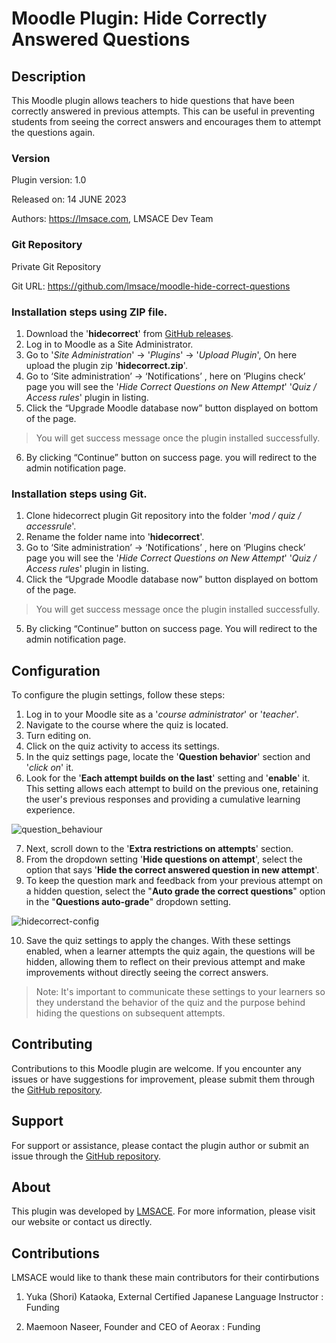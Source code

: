 # Moodle Plugin: Hide Correctly Answered Questions

## Description
This Moodle plugin allows teachers to hide questions that have been correctly answered in previous attempts. This can be useful in preventing students from seeing the correct answers and encourages them to attempt the questions again.

### Version

Plugin version: 1.0

Released on: 14 JUNE 2023

Authors: https://lmsace.com, LMSACE Dev Team

### Git Repository

Private Git Repository

Git URL: https://github.com/lmsace/moodle-hide-correct-questions
### Installation steps using ZIP file.

1. Download the '**hidecorrect**' from [GitHub releases](https://github.com/lmsace/moodle-hide-correct-questions/releases).
2. Log in to Moodle as a Site Administrator.
3. Go to '*Site Administration*' -> '*Plugins*' -> '*Upload Plugin*', On here upload the plugin zip '**hidecorrect.zip**'.
4. Go to ‘Site administration’ -> ‘Notifications’ , here on ‘Plugins check’ page you will see the '*Hide Correct Questions on New Attempt*' '*Quiz / Access rules*' plugin in listing.
5. Click the “Upgrade Moodle database now” button displayed on bottom of the page.
> You will get success message once the plugin installed successfully.
6. By clicking “Continue” button on success page. you will redirect to the admin notification page.

### Installation steps using Git.

1. Clone hidecorrect plugin Git repository into the folder '*mod / quiz / accessrule*'.
2. Rename the folder name into '**hidecorrect**'.
3. Go to ‘Site administration’ -> ‘Notifications’ , here on ‘Plugins check’ page you will see the '*Hide Correct Questions on New Attempt*' '*Quiz / Access rules*' plugin in listing.
4. Click the “Upgrade Moodle database now” button displayed on bottom of the page.
> You will get success message once the plugin installed successfully.
5. By clicking “Continue” button on success page. You will redirect to the admin notification page.

## Configuration
To configure the plugin settings, follow these steps:

1. Log in to your Moodle site as a '*course administrator*' or '*teacher*'.
2. Navigate to the course where the quiz is located.
3. Turn editing on.
4. Click on the quiz activity to access its settings.
5. In the quiz settings page, locate the '**Question behavior**' section and '*click on*' it.
6. Look for the '**Each attempt builds on the last**' setting and '**enable**' it. This setting allows each attempt to build on the previous one, retaining the user's previous responses and providing a cumulative learning experience.

![question_behaviour](https://github.com/lmsace/moodle-hide-correct-questions/assets/98076459/16fa0ea9-f751-4141-a221-7fa73679563b)

7. Next, scroll down to the '**Extra restrictions on attempts**' section.
8. From the dropdown setting '**Hide questions on attempt**', select the option that says '**Hide the correct answered question in new attempt**'.
9. To keep the question mark and feedback from your previous attempt on a hidden question, select the "**Auto grade the correct questions**" option in the "**Questions auto-grade**" dropdown setting.

![hidecorrect-config](https://github.com/lmsace/moodle-hide-correct-questions/assets/57126778/4bb293e0-d5bc-4191-879c-797b214d7879)


10. Save the quiz settings to apply the changes.
With these settings enabled, when a learner attempts the quiz again, the questions will be hidden, allowing them to reflect on their previous attempt and make improvements without directly seeing the correct answers.

>Note: It's important to communicate these settings to your learners so they understand the behavior of the quiz and the purpose behind hiding the questions on subsequent attempts.

## Contributing
Contributions to this Moodle plugin are welcome. If you encounter any issues or have suggestions for improvement, please submit them through the [GitHub repository](https://github.com/lmsace/moodle-hide-correct-questions/issues).

## Support
For support or assistance, please contact the plugin author or submit an issue through the [GitHub repository](https://github.com/lmsace/moodle-hide-correct-questions/issues).

## About
This plugin was developed by [LMSACE](https://lmsace.com/). For more information, please visit our website or contact us directly.

## Contributions

LMSACE would like to thank these main contributors for their contirbutions

1. Yuka (Shori) Kataoka, External Certified Japanese Language Instructor : Funding

2. Maemoon Naseer, Founder and CEO of Aeorax : Funding
